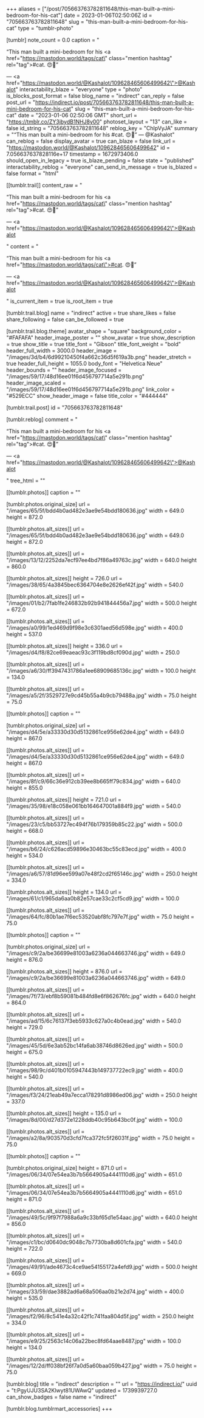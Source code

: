 +++
aliases = ["/post/705663763782811648/this-man-built-a-mini-bedroom-for-his-cat"]
date = 2023-01-06T02:50:06Z
id = "705663763782811648"
slug = "this-man-built-a-mini-bedroom-for-his-cat"
type = "tumblr-photo"

[tumblr]
note_count = 0.0
caption = "<p>“This man built a mini-bedroom for his <a href=\"https://mastodon.world/tags/cat\" class=\"mention hashtag\" rel=\"tag\">#cat</a>. 😍🫶”</p> — <a href=\"https://mastodon.world/@Kashalot/109628465606499642\">@Kashalot</a>"
interactability_blaze = "everyone"
type = "photo"
is_blocks_post_format = false
blog_name = "indirect"
can_reply = false
post_url = "https://indirect.io/post/705663763782811648/this-man-built-a-mini-bedroom-for-his-cat"
slug = "this-man-built-a-mini-bedroom-for-his-cat"
date = "2023-01-06 02:50:06 GMT"
short_url = "https://tmblr.co/ZY3jbydB1NHJ8y00"
photoset_layout = "13"
can_like = false
id_string = "705663763782811648"
reblog_key = "ChIpVyJA"
summary = "“This man built a mini-bedroom for his #cat. 😍🫶” — @Kashalot"
can_reblog = false
display_avatar = true
can_blaze = false
link_url = "https://mastodon.world/@Kashalot/109628465606499642"
id = 7.056637637828116e+17
timestamp = 1672973406.0
should_open_in_legacy = true
is_blaze_pending = false
state = "published"
interactability_reblog = "everyone"
can_send_in_message = true
is_blazed = false
format = "html"

[[tumblr.trail]]
content_raw = "<p><p>“This man built a mini-bedroom for his <a href=\"https://mastodon.world/tags/cat\" class=\"mention hashtag\" rel=\"tag\">#cat</a>. 😍🫶”</p> — <a href=\"https://mastodon.world/@Kashalot/109628465606499642\">@Kashalot</a></p>"
content = "<p><p>&ldquo;This man built a mini-bedroom for his <a href=\"https://mastodon.world/tags/cat\">#cat</a>. &#128525;&#129782;&rdquo;</p> &mdash; <a href=\"https://mastodon.world/@Kashalot/109628465606499642\">@Kashalot</a></p>"
is_current_item = true
is_root_item = true

[tumblr.trail.blog]
name = "indirect"
active = true
share_likes = false
share_following = false
can_be_followed = true

[tumblr.trail.blog.theme]
avatar_shape = "square"
background_color = "#FAFAFA"
header_image_poster = ""
show_avatar = true
show_description = true
show_title = true
title_font = "Gibson"
title_font_weight = "bold"
header_full_width = 3000.0
header_image = "/images/3d/b4/6d99210450f4a662c36d5f619a3b.png"
header_stretch = true
header_full_height = 1055.0
body_font = "Helvetica Neue"
header_bounds = ""
header_image_focused = "/images/59/17/48d16ee01f6d456797714a5e291b.png"
header_image_scaled = "/images/59/17/48d16ee01f6d456797714a5e291b.png"
link_color = "#529ECC"
show_header_image = false
title_color = "#444444"

[tumblr.trail.post]
id = "705663763782811648"

[tumblr.reblog]
comment = "<p><p>“This man built a mini-bedroom for his <a href=\"https://mastodon.world/tags/cat\" class=\"mention hashtag\" rel=\"tag\">#cat</a>. 😍🫶”</p> — <a href=\"https://mastodon.world/@Kashalot/109628465606499642\">@Kashalot</a></p>"
tree_html = ""

[[tumblr.photos]]
caption = ""

[tumblr.photos.original_size]
url = "/images/65/5f/bdd4b0ad482e3ae9e54bdd180636.jpg"
width = 649.0
height = 872.0

[[tumblr.photos.alt_sizes]]
url = "/images/65/5f/bdd4b0ad482e3ae9e54bdd180636.jpg"
width = 649.0
height = 872.0

[[tumblr.photos.alt_sizes]]
url = "/images/13/12/2252da7ecf97ee4bd7f86a49763c.jpg"
width = 640.0
height = 860.0

[[tumblr.photos.alt_sizes]]
height = 726.0
url = "/images/38/65/4a3845bec6364704e8e2626ef42f.jpg"
width = 540.0

[[tumblr.photos.alt_sizes]]
url = "/images/01/b2/7fab1fe246832b92b941844456a7.jpg"
width = 500.0
height = 672.0

[[tumblr.photos.alt_sizes]]
url = "/images/a0/99/1ed469d9f98e3c6301aed56d598e.jpg"
width = 400.0
height = 537.0

[[tumblr.photos.alt_sizes]]
height = 336.0
url = "/images/d4/f8/82ce69eaeac93c3f119bd8cf090d.jpg"
width = 250.0

[[tumblr.photos.alt_sizes]]
url = "/images/a6/30/ff3947431786a1ee68909685136c.jpg"
width = 100.0
height = 134.0

[[tumblr.photos.alt_sizes]]
url = "/images/a5/2f/3529727e9cd45b55a4b9cb79488a.jpg"
width = 75.0
height = 75.0

[[tumblr.photos]]
caption = ""

[tumblr.photos.original_size]
url = "/images/d4/5e/a33330d30d5132861ce956e62de4.jpg"
width = 649.0
height = 867.0

[[tumblr.photos.alt_sizes]]
url = "/images/d4/5e/a33330d30d5132861ce956e62de4.jpg"
width = 649.0
height = 867.0

[[tumblr.photos.alt_sizes]]
url = "/images/8f/c9/66c36e912cb39ee8b665ff79c834.jpg"
width = 640.0
height = 855.0

[[tumblr.photos.alt_sizes]]
height = 721.0
url = "/images/35/98/e18c058e061bb164647001a884f9.jpg"
width = 540.0

[[tumblr.photos.alt_sizes]]
url = "/images/23/c5/bb53727ec494f76b179359b85c22.jpg"
width = 500.0
height = 668.0

[[tumblr.photos.alt_sizes]]
url = "/images/b6/24/c626acd59896e30463bc55c83ecd.jpg"
width = 400.0
height = 534.0

[[tumblr.photos.alt_sizes]]
url = "/images/a6/57/81d96ee599a07e48f2cd2f65146c.jpg"
width = 250.0
height = 334.0

[[tumblr.photos.alt_sizes]]
height = 134.0
url = "/images/61/c1/965da6aa0b82e57cae33c2cf5cd9.jpg"
width = 100.0

[[tumblr.photos.alt_sizes]]
url = "/images/64/fc/80b1ae7f6ec53520abf8fc797e7f.jpg"
width = 75.0
height = 75.0

[[tumblr.photos]]
caption = ""

[tumblr.photos.original_size]
url = "/images/c9/2a/be36699e81003a6236a044663746.jpg"
width = 649.0
height = 876.0

[[tumblr.photos.alt_sizes]]
height = 876.0
url = "/images/c9/2a/be36699e81003a6236a044663746.jpg"
width = 649.0

[[tumblr.photos.alt_sizes]]
url = "/images/7f/73/ebf8b59081b484fd8e6f862676fc.jpg"
width = 640.0
height = 864.0

[[tumblr.photos.alt_sizes]]
url = "/images/ad/15/6c76137f3eb5933c627a0c4b0ead.jpg"
width = 540.0
height = 729.0

[[tumblr.photos.alt_sizes]]
url = "/images/45/5d/6e3ab52bc14fa6ab38746d8626ed.jpg"
width = 500.0
height = 675.0

[[tumblr.photos.alt_sizes]]
url = "/images/98/9c/d401b0105947443b149737722ec9.jpg"
width = 400.0
height = 540.0

[[tumblr.photos.alt_sizes]]
url = "/images/f3/24/21eab49a7ecca178291d8986ed06.jpg"
width = 250.0
height = 337.0

[[tumblr.photos.alt_sizes]]
height = 135.0
url = "/images/8d/00/d27d372e1228ddb40c95b643bc0f.jpg"
width = 100.0

[[tumblr.photos.alt_sizes]]
url = "/images/a2/8a/903570d3cfd7fca372fc5f26031f.jpg"
width = 75.0
height = 75.0

[[tumblr.photos]]
caption = ""

[tumblr.photos.original_size]
height = 871.0
url = "/images/06/34/07e54ea3b7b5664905a4441110d6.jpg"
width = 651.0

[[tumblr.photos.alt_sizes]]
url = "/images/06/34/07e54ea3b7b5664905a4441110d6.jpg"
width = 651.0
height = 871.0

[[tumblr.photos.alt_sizes]]
url = "/images/49/5c/9f97f7988a6a9c33bf65d1e54aac.jpg"
width = 640.0
height = 856.0

[[tumblr.photos.alt_sizes]]
url = "/images/c1/bc/d0640dc9048c7b7730ba8d601cfa.jpg"
width = 540.0
height = 722.0

[[tumblr.photos.alt_sizes]]
url = "/images/49/91/ade4673c4ce9ae54155172a4efd9.jpg"
width = 500.0
height = 669.0

[[tumblr.photos.alt_sizes]]
url = "/images/33/59/dae3882ad6a68a506aa0b21e2d74.jpg"
width = 400.0
height = 535.0

[[tumblr.photos.alt_sizes]]
url = "/images/f2/96/8c541e4a32c42f1c741faa804d5f.jpg"
width = 250.0
height = 334.0

[[tumblr.photos.alt_sizes]]
url = "/images/e9/25/2563c14c06a22bec8fd64aae8487.jpg"
width = 100.0
height = 134.0

[[tumblr.photos.alt_sizes]]
url = "/images/12/2d/ff038bf26f7a0d5a60baa059b427.jpg"
width = 75.0
height = 75.0

[tumblr.blog]
title = "indirect"
description = ""
url = "https://indirect.io/"
uuid = "t:PgyUJU3SA2Klwyt81UWAwQ"
updated = 1739939727.0
can_show_badges = false
name = "indirect"

[tumblr.blog.tumblrmart_accessories]
+++
